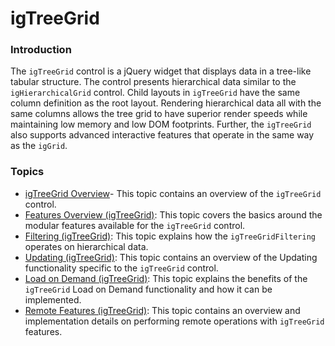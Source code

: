 ﻿<!--
|metadata|
{
    "fileName": "igtreegrid-landing-page",
    "controlName": ["igTreeGrid"],
    "tags": ["Grids"]
}
|metadata|
-->

# igTreeGrid


### Introduction

The `igTreeGrid` control is a jQuery widget that displays data in a tree-like tabular structure. The control presents hierarchical data similar to the `igHierarchicalGrid` control. Child layouts in `igTreeGrid` have the same column definition as the root layout. Rendering hierarchical data all with the same columns allows the tree grid to have superior render speeds while maintaining low memory and low DOM footprints. Further, the `igTreeGrid` also supports advanced interactive features that operate in the same way as the `igGrid`.

### Topics

-   [igTreeGrid Overview](igTreeGrid-Overview.html)- This topic contains an overview of the `igTreeGrid` control.
-   [Features Overview (igTreeGrid)](igTreeGrid-Features-Overview.html): This topic covers the basics around the modular features available for the `igTreeGrid` control. 
-   [Filtering (igTreeGrid)](igTreeGrid-Filtering.html): This topic explains how the `igTreeGridFiltering` operates on hierarchical data.
-   [Updating (igTreeGrid)](igTreeGrid-Updating.html): This topic contains an overview of the Updating functionality specific to the `igTreeGrid` control.
-   [Load on Demand (igTreeGrid)](igTreeGrid-Load-On-Demand.html): This topic explains the benefits of the `igTreeGrid` Load on Demand functionality and how it can be implemented.
-	[Remote Features (igTreeGrid)](igTreeGrid-Remote-Features.html): This topic contains an overview and implementation details on performing remote operations with `igTreeGrid` features.
  